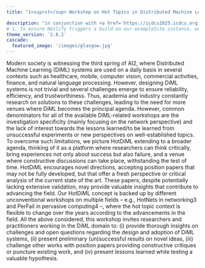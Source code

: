```yaml
---
title: "1<sup>st</sup> Workshop on Hot Topics in Distributed Machine Learning"

description: "in conjunction with <a href='https://icdcs2025.icdcs.org'>Title</a> [ICDCS 2025](https://icdcs2025.icdcs.org), 20 - 23 July, Glasgow, Scotland, UK"
# 1. To ensure Netlify triggers a build on our exampleSite instance, we need to change a file in the exampleSite directory.
theme_version: '2.8.2'
cascade:
  featured_image: '/images/glasgow.jpg'
---
```



Modern society is witnessing the third spring of AI2, where Distributed Machine Learning (DiML) systems are used on a daily basis in several contexts such as healthcare, mobile, computer vision, commercial activities, finance, and natural language processing. However, designing DiML systems is not trivial and several challenges emerge to ensure reliability, efficiency, and trustworthiness. Thus, academia and industry constantly research on solutions to these challenges, leading to the need for more venues where DiML becomes the principal agenda. However, common denominators for all of the available DiML-related workshops are the investigation specificity (mainly focusing on the network perspective) and the lack of interest towards the lessons learned/to be learned from unsuccessful experiments or new perspectives on well-established topics. To overcome such limitations, we picture HotDiML extending to a broader agenda, thinking of it as a platform where researchers can think critically, bring experiences not only about success but also failure, and a venue where constructive discussions can take place, withstanding the test of time. HotDiML encourages novel
directions, accepting position papers that may not be fully developed, but that offer a fresh perspective or critical analysis of the current state of the art. These papers, despite potentially lacking extensive validation, may provide valuable insights that contribute to advancing the field. Our HotDiML concept is backed up by different unconventional workshops on multiple fields – e.g., HotNets in networking3 and PerFail in pervasive computing4 –, where the hot topic context is flexible to change over the years according to the advancements in the field. All the above considered, this workshop invites researchers and practitioners working in the DiML domain to: (i) provide thorough insights on challenges and open questions regarding the design and adoption of DiML systems, (ii) present preliminary (un)successful results on novel ideas, (iii) challenge other works with position papers providing constructive critiques or puncture existing work, and (iv) present lessons learned while testing a valuable hypothesis.